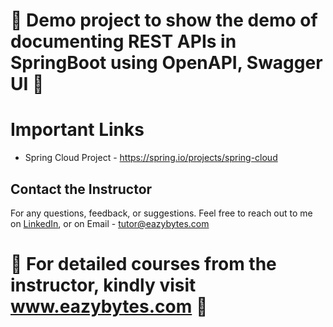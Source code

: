 # 🚀 Demo project to show the demo of documenting REST APIs in SpringBoot using OpenAPI, Swagger UI 🚀

# Important Links
- Spring Cloud Project - https://spring.io/projects/spring-cloud

## Contact the Instructor

For any questions, feedback, or suggestions. Feel free to reach out to me on [LinkedIn](https://www.linkedin.com/in/challamadan/), or on Email - tutor@eazybytes.com

# 🚀 For detailed courses from the instructor, kindly visit www.eazybytes.com 🚀
